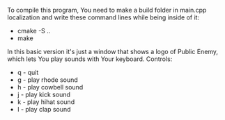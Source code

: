 To compile this program, You need to make a build folder in main.cpp localization and write these command lines while being inside of it:
* cmake -S ..
* make

In this basic version it's just a window that shows a logo of Public Enemy, which lets You play sounds with Your keyboard.
Controls:
* q - quit
* g - play rhode sound
* h - play cowbell sound
* j - play kick sound
* k - play hihat sound
* l - play clap sound
